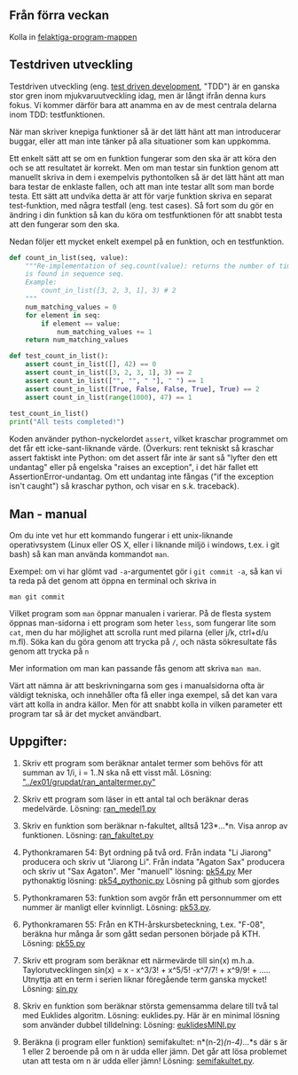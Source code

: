 
## Från förra veckan

Kolla in [felaktiga-program-mappen](../felaktiga_program/)

## Testdriven utveckling

Testdriven utveckling (eng. [test driven development](https://en.wikipedia.org/wiki/Test-driven_development),
"TDD") är en ganska stor gren inom mjukvaruutveckling idag, men är långt ifrån denna kurs fokus. Vi kommer därför
bara att anamma en av de mest centrala delarna inom TDD: testfunktionen.

När man skriver knepiga funktioner så är det lätt hänt att man introducerar buggar, eller att man inte tänker
på alla situationer som kan uppkomma.

Ett enkelt sätt att se om en funktion fungerar som den ska är att köra den och se att resultatet är korrekt.
Men om man testar sin funktion genom att manuellt skriva in dem i exempelvis pythontolken så är det lätt hänt
att man bara testar de enklaste fallen, och att man inte testar allt som man borde testa. Ett sätt att undvika
detta är att för varje funktion skriva en separat test-funktion, med några testfall (eng. test cases). Så fort
som du gör en ändring i din funktion så kan du köra om testfunktionen för att snabbt testa att den fungerar
som den ska.

Nedan följer ett mycket enkelt exempel på en funktion, och en testfunktion.

```python
def count_in_list(seq, value):
    """Re-implementation of seq.count(value): returns the number of times value
    is found in sequence seq.
    Example:
        count_in_list([3, 2, 3, 1], 3) # 2
    """
    num_matching_values = 0
    for element in seq:
        if element == value:
            num_matching_values += 1
    return num_matching_values

def test_count_in_list():
    assert count_in_list([], 42) == 0
    assert count_in_list([3, 2, 3, 1], 3) == 2
    assert count_in_list(["", "", " "], " ") == 1
    assert count_in_list([True, False, False, True], True) == 2
    assert count_in_list(range(1000), 47) == 1
    
test_count_in_list()
print("All tests completed!")
```

Koden använder python-nyckelordet `assert`, vilket kraschar programmet om det får ett icke-sant-liknande
värde. (Överkurs: rent tekniskt så kraschar assert faktiskt inte Python: om det assert får inte är sant så
"lyfter den ett undantag" eller på engelska "raises an exception", i det här fallet ett
AssertionError-undantag.  Om ett undantag inte fångas ("if the exception isn't caught") så kraschar python,
och visar en s.k. traceback).

## Man - manual

Om du inte vet hur ett kommando fungerar i ett unix-liknande operativsystem
(Linux eller OS X, eller i liknande miljö i windows, t.ex. i git bash) så kan man använda kommandot `man`.

Exempel: om vi har glömt vad `-a`-argumentet gör i `git commit -a`, så kan vi ta reda på det genom att öppna
en terminal och skriva in

```
man git commit
```

Vilket program som `man` öppnar manualen i varierar. På de flesta system öppnas man-sidorna i ett program som
heter `less`, som fungerar lite som `cat`, men du har möjlighet att scrolla runt med pilarna (eller j/k,
ctrl+d/u m.fl). Söka kan du göra genom att trycka på `/`, och nästa sökresultate fås genom att trycka på `n`

Mer information om man kan passande fås genom att skriva `man man`.

Värt att nämna är att beskrivningarna som ges i manualsidorna ofta är väldigt tekniska, och innehåller ofta få
eller inga exempel, så det kan vara värt att kolla in andra källor. Men för att snabbt kolla in vilken
parameter ett program tar så är det mycket användbart.

## Uppgifter:

1. Skriv ett program som beräknar antalet termer som behövs för att summan av 1/i, i = 1..N ska nå ett visst mål.
Lösning: ["../ex01/grupdat/ran\_antaltermer.py"]("../ex01/grupdat/ran_antaltermer.py")

2. Skriv ett program som läser in ett antal tal och beräknar deras medelvärde.
Lösning: [ran\_medel1.py](ran_medel1.py)

3. Skriv en funktion som beräknar n-fakultet, alltså 1*2*3*...*n. Visa anrop av
funktionen. Lösning:  [ran\_fakultet.py](ran_fakultet.py)

4. Pythonkramaren 54: Byt ordning på två ord.
Från indata "Li Jiarong" producera och skriv ut "Jiarong Li".
Från indata "Agaton Sax" producera och skriv ut "Sax Agaton".
Mer "manuell" lösning: [pk54.py](ran_pk54.py)
Mer pythonaktig lösning: [pk54\_pythonic.py](ran_pk54_pythonic.py)
Lösning på github som gjordes

5. Pythonkramaren 53: funktion som avgör från ett personnummer om ett nummer är
manligt eller kvinnligt. Lösning: [pk53.py](ran_pk53.py).
    
6. Pythonkramaren 55: Från en KTH-årskursbeteckning, t.ex. "F-08", beräkna hur
många år som gått sedan personen började på KTH.
Lösning: [pk55.py](ran_pk55.py)
   
7. Skriv ett program som beräknar ett närmevärde till sin(x) m.h.a.
   Taylorutvecklingen sin(x) = x - x^3/3! + x^5/5! -x^7/7! + x^9/9! + .....
   Utnyttja att en term i serien liknar föregående term ganska mycket! Lösning:
   [sin.py](sin.py)

8. Skriv en funktion som beräknar största gemensamma delare till två tal med
Euklides algoritm. Lösning: euklides.py. Här är en minimal lösning som
använder dubbel tilldelning: Lösning: [euklidesMINI.py](euklidesMINI.py)
   
9. Beräkna (i program eller funktion) semifakultet: n*(n-2)*(n-4)*...*s där s
är 1 eller 2 beroende på om n är udda eller jämn. Det går att lösa problemet
utan att testa om n är udda eller jämn!
Lösning: [semifakultet.py](semifakultet.py).
